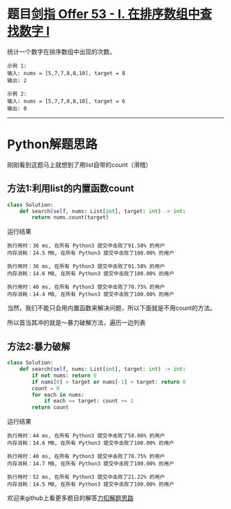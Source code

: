 # 题目[剑指 Offer 53 - I. 在排序数组中查找数字 I](https://leetcode-cn.com/problems/zai-pai-xu-shu-zu-zhong-cha-zhao-shu-zi-lcof/)

统计一个数字在排序数组中出现的次数。

 

```
示例 1:
输入: nums = [5,7,7,8,8,10], target = 8
输出: 2

示例 2:
输入: nums = [5,7,7,8,8,10], target = 6
输出: 0
```

*****

# Python解题思路

刚刚看到这题马上就想到了用list自带的count（滑稽）

## 方法1:利用list的内置函数count

```python
class Solution:
    def search(self, nums: List[int], target: int) -> int:
        return nums.count(target)
```

运行结果

```
执行用时：36 ms, 在所有 Python3 提交中击败了91.58% 的用户
内存消耗：14.5 MB, 在所有 Python3 提交中击败了100.00% 的用户

执行用时：36 ms, 在所有 Python3 提交中击败了91.58% 的用户
内存消耗：14.6 MB, 在所有 Python3 提交中击败了100.00% 的用户

执行用时：40 ms, 在所有 Python3 提交中击败了78.75% 的用户
内存消耗：14.4 MB, 在所有 Python3 提交中击败了100.00% 的用户
```

当然，我们不能只会用内置函数来解决问题，所以下面就是不用count的方法。

所以首当其冲的就是～暴力破解方法，遍历一边列表

## 方法2:暴力破解

```python
class Solution:
    def search(self, nums: List[int], target: int) -> int:
        if not nums: return 0
        if nums[0] > target or nums[-1] < target: return 0
        count = 0
        for each in nums:
            if each == target: count += 1
        return count
```

运行结果

```
执行用时：44 ms, 在所有 Python3 提交中击败了58.06% 的用户
内存消耗：14.6 MB, 在所有 Python3 提交中击败了100.00% 的用户

执行用时：40 ms, 在所有 Python3 提交中击败了78.75% 的用户
内存消耗：14.7 MB, 在所有 Python3 提交中击败了100.00% 的用户

执行用时：52 ms, 在所有 Python3 提交中击败了21.22% 的用户
内存消耗：14.5 MB, 在所有 Python3 提交中击败了100.00% 的用户
```



欢迎来github上看更多题目的解答[力扣解题思路](https://github.com/WRAllen/LeetCode)

  

